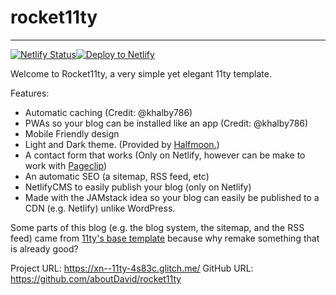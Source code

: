 # rocket11ty
***
[![Netlify Status](https://api.netlify.com/api/v1/badges/c0521ca1-b532-44c0-b265-d4531b676f98/deploy-status)](https://app.netlify.com/sites/xn-11ty-4s83c/deploys)[![Deploy to Netlify](https://www.netlify.com/img/deploy/button.svg)](https://app.netlify.com/start/deploy?repository=https://github.com/aboutDavid/rocket11ty)

Welcome to Rocket11ty, a very simple yet elegant 11ty template.

Features: 
- Automatic caching (Credit: @khalby786) 
- PWAs so your blog can be installed like an app (Credit: @khalby786) 
- Mobile Friendly design
- Light and Dark theme. (Provided by <a href="https://www.gethalfmoon.com/">Halfmoon.</a>)
- A contact form that works (Only on Netlify, however can be make to work with [Pageclip](https://pageclip.co/))
- An automatic SEO (a sitemap, RSS feed, etc)
- NetlifyCMS to easily publish your blog (only on Netlify)
- Made with the JAMstack idea so your blog can easily be published to a CDN (e.g. Netlify) unlike WordPress.

Some parts of this blog (e.g. the blog system, the sitemap, and the RSS feed) came from [11ty's base template](https://github.com/11ty/eleventy-base-blog) because why remake something that is already good?

Project URL: https://xn--11ty-4s83c.glitch.me/
GitHub URL: https://github.com/aboutDavid/rocket11ty
